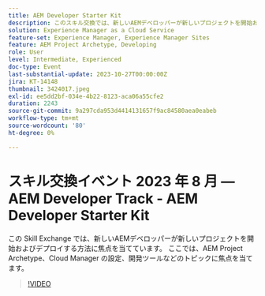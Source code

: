 ```yaml
---
title: AEM Developer Starter Kit
description: このスキル交換では、新しいAEMデベロッパーが新しいプロジェクトを開始およびデプロイする方法に焦点を当てます。 ここでは、AEM Project Archetype、Cloud Manager の設定、開発ツールなどのトピックに焦点を当てます。
solution: Experience Manager as a Cloud Service
feature-set: Experience Manager, Experience Manager Sites
feature: AEM Project Archetype, Developing
role: User
level: Intermediate, Experienced
doc-type: Event
last-substantial-update: 2023-10-27T00:00:00Z
jira: KT-14148
thumbnail: 3424017.jpeg
exl-id: ee5dd2bf-034e-4b22-8123-aca06a55cfe2
duration: 2243
source-git-commit: 9a297cda953d4414131657f9ac84580aea0eabeb
workflow-type: tm+mt
source-wordcount: '80'
ht-degree: 0%

---
```


# スキル交換イベント 2023 年 8 月 — AEM Developer Track - AEM Developer Starter Kit

この Skill Exchange では、新しいAEMデベロッパーが新しいプロジェクトを開始およびデプロイする方法に焦点を当てています。 ここでは、AEM Project Archetype、Cloud Manager の設定、開発ツールなどのトピックに焦点を当てます。

>[!VIDEO](https://video.tv.adobe.com/v/3424017/?learn=on)
